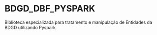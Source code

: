 # BDGD_DBF_PYSPARK
Biblioteca especializada para tratamento e manipulação de Entidades da BDGD utilizando Pyspark 

